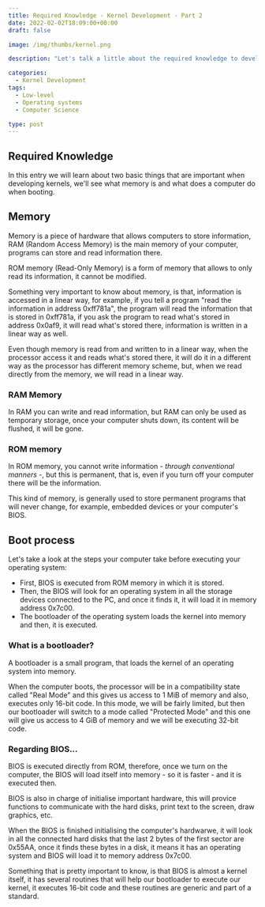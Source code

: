 ```yaml
---
title: Required Knowledge - Kernel Development - Part 2
date: 2022-02-02T18:09:00+00:00
draft: false

image: /img/thumbs/kernel.png

description: "Let's talk a little about the required knowledge to develop a kernel"

categories:
  - Kernel Development
tags:
  - Low-level
  - Operating systems
  - Computer Science

type: post
---
```


## Required Knowledge

In this entry we will learn about two basic things that are important
when developing kernels, we\'ll see what memory is and what does a
computer do when booting.

## Memory

Memory is a piece of hardware that allows computers to store
information, RAM (Random Access Memory) is the main memory of your
computer, programs can store and read information there.

ROM memory (Read-Only Memory) is a form of memory that allows to only
read its information, it cannot be modified.

Something very important to know about memory, is that, information is
accessed in a linear way, for example, if you tell a program \"read the
information in address 0xff781a\", the program will read the information
that is stored in 0xff781a, if you ask the program to read what\'s
stored in address 0x0af9, it will read what\'s stored there, information
is written in a linear way as well.

Even though memory is read from and written to in a linear way, when the
processor access it and reads what\'s stored there, it will do it in a
different way as the processor has different memory scheme, but, when we
read directly from the memory, we will read in a linear way.

### RAM Memory

In RAM you can write and read information, but RAM can only be used as
temporary storage, once your computer shuts down, its content will be
flushed, it will be gone.

### ROM memory

In ROM memory, you cannot write information - *through conventional
manners* -, but this is permanent, that is, even if you turn off your
computer there will be the information.

This kind of memory, is generally used to store permanent programs that
will never change, for example, embedded devices or your computer\'s
BIOS.

## Boot process

Let\'s take a look at the steps your computer take before executing your
operating system:

-   First, BIOS is executed from ROM memory in which it is stored.
-   Then, the BIOS will look for an operating system in all the storage
    devices connected to the PC, and once it finds it, it will load it
    in memory address 0x7c00.
-   The bootloader of the operating system loads the kernel into memory
    and then, it is executed.

### What is a bootloader?

A bootloader is a small program, that loads the kernel of an operating
system into memory.

When the computer boots, the processor will be in a compatibility state
called \"Real Mode\" and this gives us access to 1 MiB of memory and
also, executes only 16-bit code. In this mode, we will be fairly
limited, but then our bootloader will switch to a mode called
\"Protected Mode\" and this one will give us access to 4 GiB of memory
and we will be executing 32-bit code.

### Regarding BIOS...

BIOS is executed directly from ROM, therefore, once we turn on the
computer, the BIOS will load itself into memory - so it is faster - and
it is executed then.

BIOS is also in charge of initialise important hardware, this will
provice functions to communicate with the hard disks, print text to the
screen, draw graphics, etc.

When the BIOS is finished initialising the computer\'s hardwarwe, it
will look in all the connected hard disks that the last 2 bytes of the
first sector are 0x55AA, once it finds these bytes in a disk, it means
it has an operating system and BIOS will load it to memory address
0x7c00.

Something that is pretty important to know, is that BIOS is almost a
kernel itself, it has several routines that will help our bootloader to
execute our kernel, it executes 16-bit code and these routines are
generic and part of a standard.
